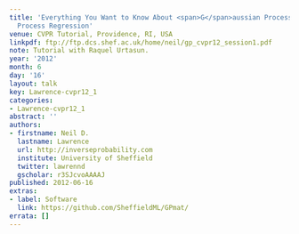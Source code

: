 ```yaml
---
title: 'Everything You Want to Know About <span>G</span>aussian Processes: <span>G</span>aussian
  Process Regression'
venue: CVPR Tutorial, Providence, RI, USA
linkpdf: ftp://ftp.dcs.shef.ac.uk/home/neil/gp_cvpr12_session1.pdf
note: Tutorial with Raquel Urtasun.
year: '2012'
month: 6
day: '16'
layout: talk
key: Lawrence-cvpr12_1
categories:
- Lawrence-cvpr12_1
abstract: ''
authors:
- firstname: Neil D.
  lastname: Lawrence
  url: http://inverseprobability.com
  institute: University of Sheffield
  twitter: lawrennd
  gscholar: r3SJcvoAAAAJ
published: 2012-06-16
extras:
- label: Software
  link: https://github.com/SheffieldML/GPmat/
errata: []
---
```


